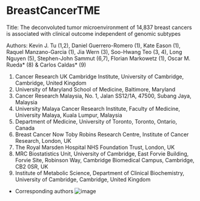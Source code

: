 # BreastCancerTME

Title: The deconvoluted tumor microenvironment of 14,837 breast cancers is associated with clinical outcome independent of genomic subtypes

Authors: Kevin J. Tu (1,2), Daniel Guerrero-Romero (1), Kate Eason (1), Raquel Manzano-Garcia (1), Jia Wern (3), Soo-Hwang Teo (3, 4), Long Nguyen (5), Stephen-John Sammut (6,7), Florian Markowetz (1), Oscar M. Rueda* (8) & Carlos Caldas* (9)
1.	Cancer Research UK Cambridge Institute, University of Cambridge, Cambridge, United Kingdom
2.	University of Maryland School of Medicine, Baltimore, Maryland
3.	Cancer Research Malaysia, No. 1, Jalan SS12/1A, 47500, Subang Jaya, Malaysia
4.	University Malaya Cancer Research Institute, Faculty of Medicine, University Malaya, Kuala Lumpur, Malaysia
5.	Department of Medicine, University of Toronto, Toronto, Ontario, Canada
6.	Breast Cancer Now Toby Robins Research Centre, Institute of Cancer Research, London, UK
7.	The Royal Marsden Hospital NHS Foundation Trust, London, UK
8.	MRC Biostatistics Unit, University of Cambridge, East Forvie Building, Forvie Site, Robinson Way, Cambridge Biomedical Campus, Cambridge, CB2 0SR, UK
9.	Institute of Metabolic Science, Department of Clinical Biochemistry, University of Cambridge, Cambridge, United Kingdom
* Corresponding authors
![image](https://github.com/user-attachments/assets/3b4da8da-a658-4260-9395-4acd93da84ce)
